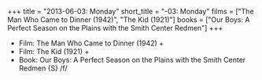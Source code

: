 +++
title = "2013-06-03: Monday"
short_title = "-03: Monday"
films = ["The Man Who Came to Dinner (1942)", "The Kid (1921)"]
books = ["Our Boys: A Perfect Season on the Plains with the Smith Center Redmen"]
+++


* Film: The Man Who Came to Dinner (1942) +
* Film: The Kid (1921) +
* Book: Our Boys: A Perfect Season on the Plains with the Smith Center Redmen {S} /f/
